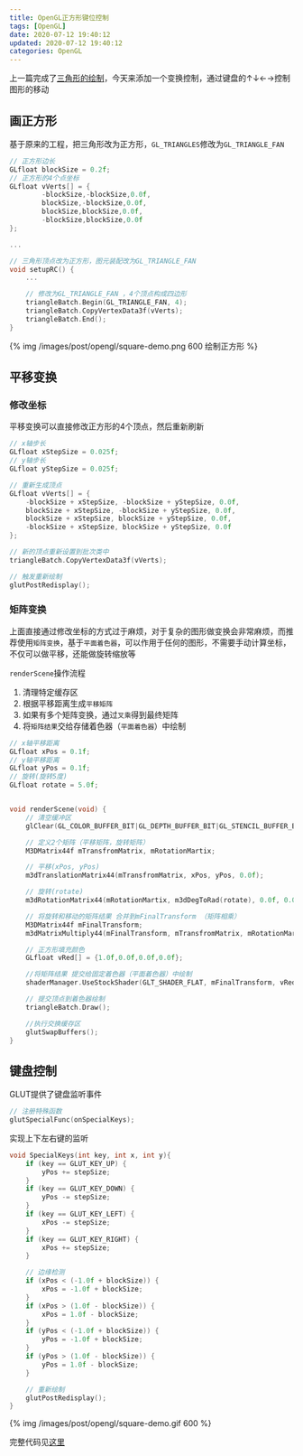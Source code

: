 ```yaml
---
title: OpenGL正方形键位控制
tags: [OpenGL]
date: 2020-07-12 19:40:12
updated: 2020-07-12 19:40:12
categories: OpenGL
---
```


上一篇完成了[三角形的绘制](/2020-07-11/opengl-triangle-demo/)，今天来添加一个变换控制，通过键盘的↑↓←→控制图形的移动

<!-- more -->

## 画正方形

基于原来的工程，把三角形改为正方形，`GL_TRIANGLES`修改为`GL_TRIANGLE_FAN`

```cpp
// 正方形边长
GLfloat blockSize = 0.2f;
// 正方形的4个点坐标
GLfloat vVerts[] = {
        -blockSize,-blockSize,0.0f,
        blockSize,-blockSize,0.0f,
        blockSize,blockSize,0.0f,
        -blockSize,blockSize,0.0f
};

...

// 三角形顶点改为正方形，图元装配改为GL_TRIANGLE_FAN
void setupRC() {
    ...

    // 修改为GL_TRIANGLE_FAN ，4个顶点构成四边形
    triangleBatch.Begin(GL_TRIANGLE_FAN, 4);
    triangleBatch.CopyVertexData3f(vVerts);
    triangleBatch.End();
}
```

{% img /images/post/opengl/square-demo.png 600 绘制正方形 %}

## 平移变换

### 修改坐标

平移变换可以直接修改正方形的4个顶点，然后重新刷新

```cpp
// x轴步长
GLfloat xStepSize = 0.025f;
// y轴步长
GLfloat yStepSize = 0.025f;

// 重新生成顶点
GLfloat vVerts[] = {
    -blockSize + xStepSize, -blockSize + yStepSize, 0.0f,
    blockSize + xStepSize, -blockSize + yStepSize, 0.0f,
    blockSize + xStepSize, blockSize + yStepSize, 0.0f,
    -blockSize + xStepSize, blockSize + yStepSize, 0.0f
};

// 新的顶点重新设置到批次类中
triangleBatch.CopyVertexData3f(vVerts);

// 触发重新绘制
glutPostRedisplay();
```

### 矩阵变换

上面直接通过修改坐标的方式过于麻烦，对于复杂的图形做变换会非常麻烦，而推荐使用`矩阵变换`，基于`平面着色器`，可以作用于任何的图形，不需要手动计算坐标，不仅可以做平移，还能做旋转缩放等

`renderScene`操作流程

1. 清理特定缓存区
2. 根据平移距离生成`平移矩阵`
3. 如果有多个矩阵变换，通过`叉乘`得到最终矩阵
4. 将`矩阵结果`交给存储着色器（`平面着色器`）中绘制

```cpp
// x轴平移距离
GLfloat xPos = 0.1f;
// y轴平移距离
GLfloat yPos = 0.1f;
// 旋转(旋转5度)
GLfloat rotate = 5.0f;


void renderScene(void) {
    // 清空缓冲区
    glClear(GL_COLOR_BUFFER_BIT|GL_DEPTH_BUFFER_BIT|GL_STENCIL_BUFFER_BIT);

    // 定义2个矩阵（平移矩阵，旋转矩阵）
    M3DMatrix44f mTransfromMatrix, mRotationMartix;

    // 平移(xPos, yPos)
    m3dTranslationMatrix44(mTransfromMatrix, xPos, yPos, 0.0f);

    // 旋转(rotate)
    m3dRotationMatrix44(mRotationMartix, m3dDegToRad(rotate), 0.0f, 0.0f, 1.0f);

    // 将旋转和移动的矩阵结果 合并到mFinalTransform （矩阵相乘）
    M3DMatrix44f mFinalTransform;
    m3dMatrixMultiply44(mFinalTransform, mTransfromMatrix, mRotationMartix);

    // 正方形填充颜色
    GLfloat vRed[] = {1.0f,0.0f,0.0f,0.0f};

    //将矩阵结果 提交给固定着色器（平面着色器）中绘制
    shaderManager.UseStockShader(GLT_SHADER_FLAT, mFinalTransform, vRed);

    // 提交顶点到着色器绘制
    triangleBatch.Draw();

    //执行交换缓存区
    glutSwapBuffers();
}
```

## 键盘控制

GLUT提供了键盘监听事件

```cpp
// 注册特殊函数
glutSpecialFunc(onSpecialKeys);
```

实现上下左右键的监听

```cpp
void SpecialKeys(int key, int x, int y){
    if (key == GLUT_KEY_UP) {
        yPos += stepSize;
    }
    if (key == GLUT_KEY_DOWN) {
        yPos -= stepSize;
    }
    if (key == GLUT_KEY_LEFT) {
        xPos -= stepSize;
    }
    if (key == GLUT_KEY_RIGHT) {
        xPos += stepSize;
    }

    // 边缘检测
    if (xPos < (-1.0f + blockSize)) {
        xPos = -1.0f + blockSize;
    }
    if (xPos > (1.0f - blockSize)) {
        xPos = 1.0f - blockSize;
    }
    if (yPos < (-1.0f + blockSize)) {
        yPos = -1.0f + blockSize;
    }
    if (yPos > (1.0f - blockSize)) {
        yPos = 1.0f - blockSize;
    }

    // 重新绘制
    glutPostRedisplay();
}
```

{% img /images/post/opengl/square-demo.gif 600 %}

完整代码见[这里](https://github.com/zhengbomo/OpenGLDemo/tree/master/002--%E9%94%AE%E7%9B%98%E6%8E%A7%E5%88%B6%E6%AD%A3%E6%96%B9%E5%BD%A2)